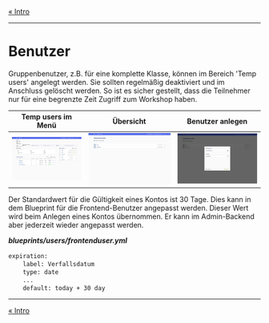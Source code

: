 [« Intro](README.md)

---

# Benutzer
Gruppenbenutzer, z.B. für eine komplette Klasse, können im Bereich 'Temp users' angelegt werden. Sie sollten regelmäßig deaktiviert und im Anschluss gelöscht werden. So ist es sicher gestellt, dass die Teilnehmer nur für eine begrenzte Zeit Zugriff zum Workshop haben.


Temp users im Menü           |  Übersicht  |  Benutzer anlegen
:-------------------------:|:-------------------------:|:-------------------------:
![](_media/admin/panel-menu.png)    |  ![](_media/admin/users/tempusers-paneloverview.png)  |  ![](_media/admin/users/tempusers-anlegen.png)  


Der Standardwert für die Gültigkeit eines Kontos ist 30 Tage. Dies kann in dem Blueprint für die Frontend-Benutzer angepasst werden. Dieser Wert wird beim Anlegen eines Kontos übernommen. Er kann im Admin-Backend aber jederzeit wieder angepasst werden.

***blueprints/users/frontenduser.yml***

    expiration:
        label: Verfallsdatum
        type: date
        ...
        default: today + 30 day




---

[« Intro](README.md)